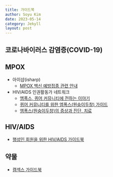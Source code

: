 ```yaml
---
title: 가이드북
author: Soyu Kim
date: 2023-05-14
category: Jekyll
layout: post
---
```


코로나바이러스 감염증(COVID-19)
-------------



MPOX
-------------

* 아이샵(isharp)
  * [MPOX 백신 예방접종 관련 안내](https://www.ishap.org/?c=67/68) 
* HIV/AIDS 인권활동가 네트워크
  * [엠폭스, 퀴어 커뮤니티에 전하는 이야기](http://notacrime-hiv.org/?p=1654)
  * [퀴어 커뮤니티를 위한 엠폭스(원숭이두창) 가이드](http://notacrime-hiv.org/?p=1656)
  * [엠폭스(원숭이두창)의 증상과 진단, 치료](http://notacrime-hiv.org/?p=1655)

HIV/AIDS
-------------

* [행성인 회원을 위한 HIV/AIDS 가이드북](https://lgbtpride.or.kr/xe/index.php?mid=publish&document_srl=68884)

약물
-------------
* [캠섹스 가이드북](https://chemsexsupportkorea.cargo.site/)
